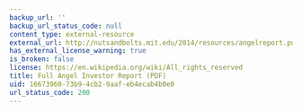 ```yaml
---
backup_url: ''
backup_url_status_code: null
content_type: external-resource
external_url: http://nutsandbolts.mit.edu/2014/resources/angelreport.pdf
has_external_license_warning: true
is_broken: false
license: https://en.wikipedia.org/wiki/All_rights_reserved
title: Full Angel Investor Report (PDF)
uid: 16673960-73b9-4cb2-9aaf-eb4ecab4b0e0
url_status_code: 200
---
```

